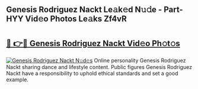 ## Genesis Rodriguez Nackt Le𝚊k𝚎d N𝚞𝚍e - Part-HYY Vid𝚎o Photos Le𝚊ks Zf4vR

# <h2><a href="http://fb7iucg.evod.top/?m=Genesis+Rodriguez+Nackt">🔗 👉🔴 Genesis Rodriguez Nackt Vid𝚎o Ph𝚘t𝚘s</a></h2>

[![Genesis Rodriguez Nackt N𝚞d𝚎s](https://i.imgur.com/8V9OHl7.gif)](http://fb7iucg.evod.top/?m=Genesis+Rodriguez+Nackt)
Online personality Genesis Rodriguez Nackt sharing dance and lifestyle content. Public figures Genesis Rodriguez Nackt have a responsibility to uphold ethical standards and set a good example. 
